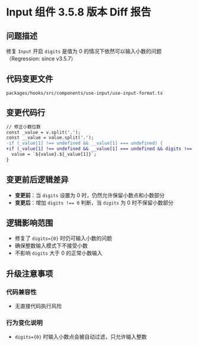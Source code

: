# Input 组件 3.5.8 版本 Diff 报告

## 问题描述
修复 `Input` 开启 `digits` 是值为 0 的情况下依然可以输入小数的问题（Regression: since v3.5.7）

## 代码变更文件
`packages/hooks/src/components/use-input/use-input-format.ts`

## 变更代码行
```diff
// 修正小数位数
const _value = v.split('.');
const __value = value.split('.');
-if (_value[1] !== undefined && __value[1] === undefined) {
+if (_value[1] !== undefined && __value[1] === undefined && digits !== 0) {
  value = `${value}.${_value[1]}`;
}
```

## 变更前后逻辑差异
- **变更前**：当 `digits` 设置为 0 时，仍然允许保留小数点和小数部分
- **变更后**：增加 `digits !== 0` 判断，当 `digits` 为 0 时不保留小数部分

## 逻辑影响范围
- 修复了 `digits={0}` 时仍可输入小数的问题
- 确保整数输入模式下不接受小数
- 不影响 `digits` 大于 0 的正常小数输入

## 升级注意事项

### 代码兼容性
- 无直接代码执行风险

### 行为变化说明
- `digits={0}` 时输入小数点会被自动过滤，只允许输入整数